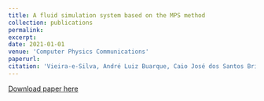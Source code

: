 ```yaml
---
title: A fluid simulation system based on the MPS method
collection: publications
permalink: 
excerpt: 
date: 2021-01-01
venue: 'Computer Physics Communications'
paperurl:
citation: 'Vieira-e-Silva, André Luiz Buarque, Caio José dos Santos Brito, Francisco Paulo Magalhães Simões, and Veronica Teichrieb. "A fluid simulation system based on the MPS method." <i>Computer Physics Communications</i> 258 (2021): 107572.'
---
```


[Download paper here](https://arxiv.org/pdf/2105.01677.pdf)